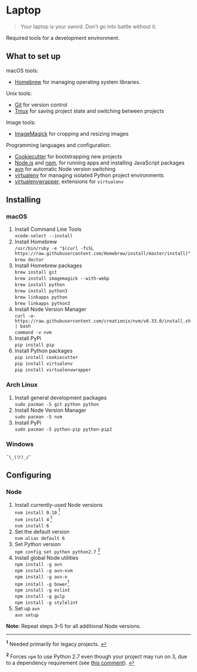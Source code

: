 # Laptop

> Your laptop is your sword. Don’t go into battle without it.

Required tools for a development environment.

## What to set up
macOS tools:

* [Homebrew] for managing operating system libraries.

Unix tools:

* [Git] for version control
* [Tmux] for saving project state and switching between projects

Image tools:

* [ImageMagick] for cropping and resizing images

Programming languages and configuration:

* [Cookiecutter] for bootstrapping new projects
* [Node.js] and [npm], for running apps and installing JavaScript packages
* [avn] for automatic Node version switching
* [virtualenv] for managing isolated Python project environments
* [virtualenvwrapper], extensions for `virtualenv`

## Installing
### macOS
1. Install Command Line Tools  
`xcode-select --install`
2. Install Homebrew  
`/usr/bin/ruby -e "$(curl -fsSL https://raw.githubusercontent.com/Homebrew/install/master/install)"`  
`brew doctor`
3. Install Homebrew packages  
`brew install git`  
`brew install imagemagick --with-webp`  
`brew install python`  
`brew install python3`  
`brew linkapps python`  
`brew linkapps python3`
4. Install Node Version Manager  
`curl -o- https://raw.githubusercontent.com/creationix/nvm/v0.33.0/install.sh | bash`  
`command -v nvm`  
5. Install PyPi  
`pip install pip`
6. Install Python packages  
`pip install cookiecutter`  
`pip install virtualenv`  
`pip install virtualenvwrapper`

### Arch Linux
1. Install general development packages  
`sudo pacman -S git python python`
2. Install Node Version Manager  
`sudo pacman -S nvm`
3. Install PyPi  
`sudo pacman -S python-pip python-pip2`

### Windows
`¯\_(ツ)_/¯`


## Configuring
### Node
1. Install currently-used Node versions  
`nvm install 0.10` [<sup name="a1">1</sup>](#f1)  
`nvm install 4` [<sup name="a1">1</sup>](#f1)  
`nvm install 6`
2. Set the default version  
`nvm alias default 6`
3. Set Python version  
`npm config set python python2.7` [<sup name="a2">2</sup>](#f2)
4. Install global Node utilities  
`npm install -g avn`  
`npm install -g avn-nvm`  
`npm install -g avn-n`  
`npm install -g bower`[<sup name="a1">1</sup>](#f1)  
`npm install -g eslint`  
`npm install -g gulp`  
`npm install -g stylelint`
5. Set up `avn`  
`avn setup`

**Note:** Repeat steps 3–5 for all additional Node versions.

---

<sup name="f1">**1**</sup> Needed primarily for legacy projects. [↩](#a1)

<sup name="f2">**2**</sup> Forces `npm` to use Python 2.7 even though your project may run on 3, due to a dependency requirement (see [this comment](https://github.com/nodejs/node-gyp/issues/746#issuecomment-281911560)). [↩](#a2)


[Homebrew]: http://brew.sh/

[Git]: https://git-scm.com/
[Tmux]: http://tmux.github.io/

[ImageMagick]: http://www.imagemagick.org/

[avn]: https://github.com/wbyoung/avn
[Cookiecutter]: https://github.com/audreyr/cookiecutter
[Node.js]: http://nodejs.org/
[npm]: https://www.npmjs.org/
[virtualenv]: https://virtualenv.pypa.io/en/stable/
[virtualenvwrapper]: https://bitbucket.org/virtualenvwrapper/virtualenvwrapper
